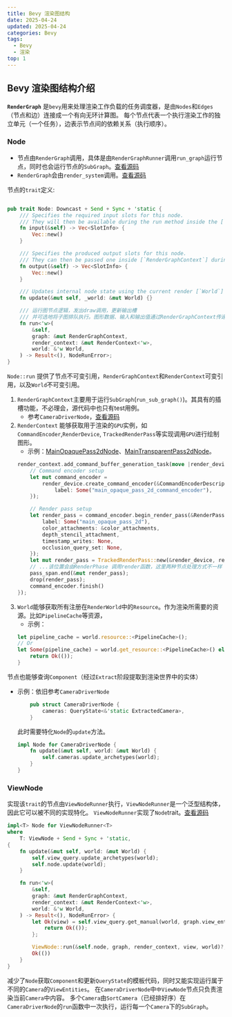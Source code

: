 ```yaml
---
title: Bevy 渲染图结构
date: 2025-04-24
updated: 2025-04-24
categories: Bevy
tags:
  - Bevy
  - 渲染
top: 1
---
```


## Bevy 渲染图结构介绍

**`RenderGraph`** 是`bevy`用来处理渲染工作负载的任务调度器，是由`Nodes`和`Edges`（节点和边）连接成一个有向无环计算图。
每个节点代表一个执行渲染工作的独立单元（一个任务），边表示节点间的依赖关系（执行顺序）。

### Node

- 节点由`RenderGraph`调用，具体是由`RenderGraphRunner`调用`run_graph`运行节点，同时也会运行节点的`SubGraph`。[查看源码](https://github.com/bevyengine/bevy/blob/12f71a8936c77735b6f702b1ef849dfc8a306a37/crates/bevy_render/src/renderer/graph_runner.rs#L231)
- `RenderGraph`会由`render_system`调用。[查看源码](https://github.com/bevyengine/bevy/blob/12f71a8936c77735b6f702b1ef849dfc8a306a37/crates/bevy_render/src/renderer/mod.rs#L42)


节点的`trait`定义:

```Rust

pub trait Node: Downcast + Send + Sync + 'static {
    /// Specifies the required input slots for this node.
    /// They will then be available during the run method inside the [`RenderGraphContext`].
    fn input(&self) -> Vec<SlotInfo> {
        Vec::new()
    }

    /// Specifies the produced output slots for this node.
    /// They can then be passed one inside [`RenderGraphContext`] during the run method.
    fn output(&self) -> Vec<SlotInfo> {
        Vec::new()
    }

    /// Updates internal node state using the current render [`World`] prior to the run method.
    fn update(&mut self, _world: &mut World) {}

    /// 运行图节点逻辑，发出draw调用，更新输出槽
    /// 并可选地将子图排队执行。图形数据、输入和输出值通过RenderGraphContext传递。
    fn run<'w>(
        &self,
        graph: &mut RenderGraphContext,
        render_context: &mut RenderContext<'w>,
        world: &'w World,
    ) -> Result<(), NodeRunError>;
}

```

`Node::run` 提供了节点不可变引用，`RenderGraphContext`和`RenderContext`可变引用，以及`World`不可变引用。

1. `RenderGraphContext`主要用于运行`SubGraph`(`run_sub_graph()`)。其具有的插槽功能，不必理会，源代码中也只有test用例。
    - 参考`CameraDriverNode`，[查看源码](https://github.com/bevyengine/bevy/blob/12f71a8936c77735b6f702b1ef849dfc8a306a37/crates/bevy_render/src/camera/camera_driver_node.rs#L56)
2. `RenderContext` 能够获取用于渲染的`GPU`实例，如`CommandEncoder`,`RenderDevice`, `TrackedRenderPass`等实现调用`GPU`进行绘制图形。
    - 示例：[MainOpaquePass2dNode](https://github.com/bevyengine/bevy/blob/12f71a8936c77735b6f702b1ef849dfc8a306a37/crates/bevy_core_pipeline/src/core_2d/main_opaque_pass_2d_node.rs#L21)、[MainTransparentPass2dNode](https://github.com/bevyengine/bevy/blob/12f71a8936c77735b6f702b1ef849dfc8a306a37/crates/bevy_core_pipeline/src/core_2d/main_transparent_pass_2d_node.rs#L17)。
    ```Rust
    render_context.add_command_buffer_generation_task(move |render_device|{
        // Command encoder setup
        let mut command_encoder =
            render_device.create_command_encoder(&CommandEncoderDescriptor {
                label: Some("main_opaque_pass_2d_command_encoder"),
        });

        // Render pass setup
        let render_pass = command_encoder.begin_render_pass(&RenderPassDescriptor {
            label: Some("main_opaque_pass_2d"),
            color_attachments: &color_attachments,
            depth_stencil_attachment,
            timestamp_writes: None,
            occlusion_query_set: None,
        });
        let mut render_pass = TrackedRenderPass::new(&render_device, render_pass);
        // ...该位置会由RenderPhase 调用render函数，这里两种节点处理方式不一样
        pass_span.end(&mut render_pass);
        drop(render_pass);
        command_encoder.finish()
    });
    ```
3. `World`能够获取所有注册在`RenderWorld`中的`Resource`。作为渲染所需要的资源。比如`PipelineCache`等资源，
    - 示例：
    ```Rust
    let pipeline_cache = world.resource::<PipelineCache>();
    // Or
    let Some(pipeline_cache) = world.get_resource::<PipelineCache>() else {
        return Ok(());
    }
    ```

节点也能够查询`Component`（经过`Extract`阶段提取到渲染世界中的实体）

- 示例：依旧参考`CameraDriverNode`
    ```Rust
        pub struct CameraDriverNode {
            cameras: QueryState<&'static ExtractedCamera>,
        }
    ```
    此时需要特化`Node`的`update`方法。
    ```Rust
    impl Node for CameraDriverNode {
        fn update(&mut self, world: &mut World) {
            self.cameras.update_archetypes(world);
        }
    }
    ```

### ViewNode

实现该`trait`的节点由`ViewNodeRunner`执行，`ViewNodeRunner`是一个泛型结构体，因此它可以被不同的实现特化。
`ViewNodeRunner`实现了`Node`trait。[查看源码](https://github.com/bevyengine/bevy/blob/12f71a8936c77735b6f702b1ef849dfc8a306a37/crates/bevy_render/src/render_graph/node.rs#L381)

```Rust
impl<T> Node for ViewNodeRunner<T>
where
    T: ViewNode + Send + Sync + 'static,
{
    fn update(&mut self, world: &mut World) {
        self.view_query.update_archetypes(world);
        self.node.update(world);
    }

    fn run<'w>(
        &self,
        graph: &mut RenderGraphContext,
        render_context: &mut RenderContext<'w>,
        world: &'w World,
    ) -> Result<(), NodeRunError> {
        let Ok(view) = self.view_query.get_manual(world, graph.view_entity()) else {
            return Ok(());
        };

        ViewNode::run(&self.node, graph, render_context, view, world)?;
        Ok(())
    }
}
```

减少了`Node`获取`Component`和更新`QueryState`的模板代码，同时又能实现运行属于不同的`Camera`的`ViewEntities`。
在`CameraDriverNode`中`中ViewNode`节点只负责渲染当前`Camera`中内容。
多个`Camera`由`SortCamera`（已经排好序）在`CameraDriverNode`的`run`函数中一次执行，运行每一个`Camera`下的`SubGraph`。

